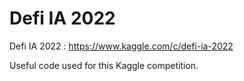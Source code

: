 # Defi IA 2022

Defi IA 2022 : https://www.kaggle.com/c/defi-ia-2022

Useful code used for this Kaggle competition.